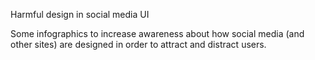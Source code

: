 Harmful design in social media UI

Some infographics to increase awareness about how social media (and other sites) are designed in order to attract and distract users. 
